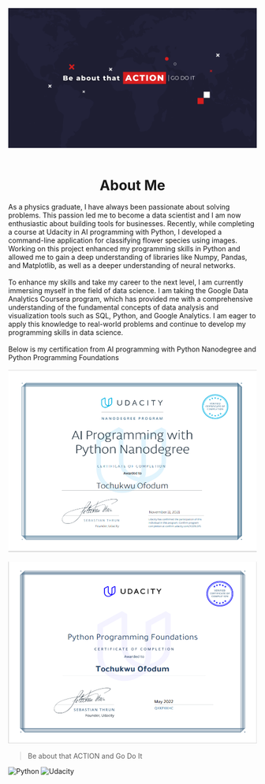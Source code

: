 <img src="assets/my_banner.png" alt="banner containing the words 'be about that action and go do it'">
<br>
<br>
<h1 align='center'>About Me</h1>
As a physics graduate, I have always been passionate about solving problems. This passion led me to become a data scientist and I am now enthusiastic about building tools for businesses. Recently, while completing a course at Udacity in AI programming with Python, I developed a command-line application for classifying flower species using images. Working on this project enhanced my programming skills in Python and allowed me to gain a deep understanding of libraries like Numpy, Pandas, and Matplotlib, as well as a deeper understanding of neural networks.
<br>
<br>
To enhance my skills and take my career to the next level, I am currently immersing myself in the field of data science. I am taking the Google Data Analytics Coursera program, which has provided me with a comprehensive understanding of the fundamental concepts of data analysis and visualization tools such as SQL, Python, and Google Analytics. I am eager to apply this knowledge to real-world problems and continue to develop my programming skills in data science.
<br>
<br>
Below is my certification from AI programming with Python Nanodegree and Python Programming Foundations
<br>
<br>
<img src="assets/cert_ai_with_py.png" alt="Certification AI with Python Nanodegree" width="512" height="369">
<br>
<br>
<img src="assets/cert_py_foundations.png" alt="Certification Python Foundations from Udacity" width="512" height="369">

>Be about that ACTION and Go Do It

![Python](https://img.shields.io/badge/python-3670A0?style=for-the-badge&logo=python&logoColor=ffdd54)  ![Udacity](https://img.shields.io/badge/Udacity-grey?style=for-the-badge&logo=udacity&logoColor=15B8E6)
